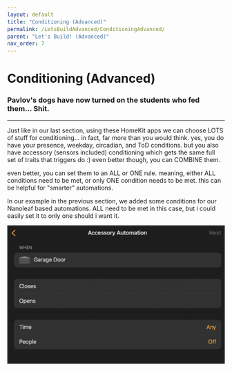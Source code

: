 ```yaml
---
layout: default
title: "Conditioning (Advanced)"
permalink: /LetsBuildAdvanced/ConditioningAdvanced/
parent: "Let's Build! (Advanced)"
nav_order: 7
---
```

# Conditioning (Advanced)
### Pavlov's dogs have now turned on the students who fed them... Shit.
---

Just like in our last section, using these HomeKit apps we can choose LOTS of stuff for conditioning... in fact, far more than you would think. yes, you do have your presence, weekday, circadian, and ToD conditions. but you also have accessory (sensors included) conditioning which gets the same full set of traits that triggers do :) even better though, you can COMBINE them.

even better, you can set them to an ALL or ONE rule. meaning, either ALL conditions need to be met, or only ONE condition needs to be met. this can be helpful for "smarter" automations.

In our example in the previous section, we added some conditions for our Nanoleaf based automations. ALL need to be met in this case, but i could easily set it to only one should i want it.

![jtd](https://github.com/PaRkThEcAr/PaRkThEcAr.github.io/blob/main/docs/LetsBuild/Images/AccessoryTriggerStock.png?raw=true)

